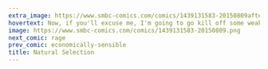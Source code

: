 ```yaml
---
extra_image: https://www.smbc-comics.com/comics/1439131583-20150809after.png
hovertext: Now, if you'll excuse me, I'm going to go kill off some weak baby gazelles.
image: https://www.smbc-comics.com/comics/1439131583-20150809.png
next_comic: rage
prev_comic: economically-sensible
title: Natural Selection
---
```


